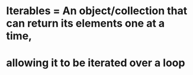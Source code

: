 # Iterables = An object/collection that can return its elements one at a time,
#             allowing it to be iterated over a loop

